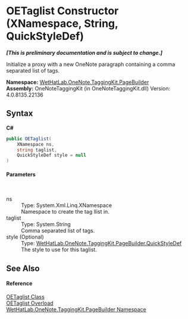 # OETaglist Constructor (XNamespace, String, QuickStyleDef)
 _**\[This is preliminary documentation and is subject to change.\]**_

Initialize a proxy with a new OneNote paragraph containing a comma separated list of tags.

**Namespace:**&nbsp;<a href="56352230-71f2-f4b7-63a8-983965663af5.md">WetHatLab.OneNote.TaggingKit.PageBuilder</a><br />**Assembly:**&nbsp;OneNoteTaggingKit (in OneNoteTaggingKit.dll) Version: 4.0.8135.22136

## Syntax

**C#**<br />
``` C#
public OETaglist(
	XNamespace ns,
	string taglist,
	QuickStyleDef style = null
)
```


#### Parameters
&nbsp;<dl><dt>ns</dt><dd>Type: System.Xml.Linq.XNamespace<br />Namespace to create the tag llist in.</dd><dt>taglist</dt><dd>Type: System.String<br />Comma separated list of tags.</dd><dt>style (Optional)</dt><dd>Type: <a href="b060cbe3-abed-8941-9af9-880354eb2a81.md">WetHatLab.OneNote.TaggingKit.PageBuilder.QuickStyleDef</a><br />The style to use for this taglist.</dd></dl>

## See Also


#### Reference
<a href="68ea1245-9f39-262e-aee9-db202bc62d55.md">OETaglist Class</a><br /><a href="2d62aacc-5431-672a-86e5-19884bf53371.md">OETaglist Overload</a><br /><a href="56352230-71f2-f4b7-63a8-983965663af5.md">WetHatLab.OneNote.TaggingKit.PageBuilder Namespace</a><br />